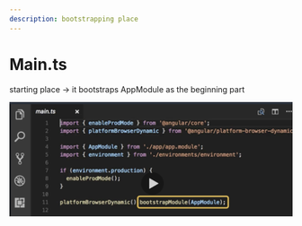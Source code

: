 ```yaml
---
description: bootstrapping place
---
```


# Main.ts

starting place -&gt; it bootstraps AppModule as the beginning part 

![](../../.gitbook/assets/image%20%28240%29.png)

